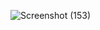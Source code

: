![Screenshot (153)](https://github.com/12imthi/day15_dom-formValidation/assets/110447839/959a79b7-9f1a-45fb-91e8-adbbf130012f)

